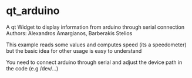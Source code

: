 qt_arduino
==========

A qt Widget to display information from arduino through serial connection
Authors: Alexandros Amargianos, Barberakis Stelios

This example reads some values and computes speed (its a speedometer) but the basic idea for other usage is easy to understand

You need to connect arduino through serial and adjust the device path in the code (e.g /dev/...)

